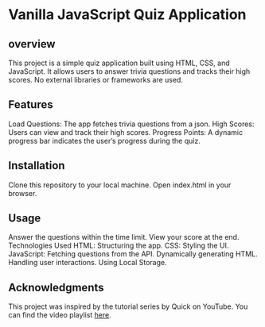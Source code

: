 # Vanilla JavaScript Quiz Application

## overview
This project is a simple quiz application built using HTML, CSS, and JavaScript.
It allows users to answer trivia questions and tracks their high scores.
No external libraries or frameworks are used.

## Features
Load Questions: The app fetches trivia questions from a json.
High Scores: Users can view and track their high scores.
Progress Points: A dynamic progress bar indicates the user’s progress during the quiz.
## Installation
Clone this repository to your local machine.
Open index.html in your browser.
## Usage
Answer the questions within the time limit.
View your score at the end.
Technologies Used
HTML: Structuring the app.
CSS: Styling the UI.
JavaScript:
Fetching questions from the API.
Dynamically generating HTML.
Handling user interactions.
Using Local Storage.
## Acknowledgments
This project was inspired by the tutorial series by  Quick on YouTube. You can find the video playlist [here](https://youtu.be/T5QyLcmcMJ4?si=w3zZJt_KfpARlk-9).

